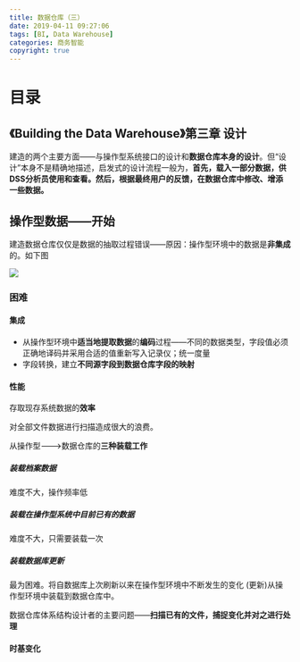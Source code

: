 ```yaml
---
title: 数据仓库（三）
date: 2019-04-11 09:27:06
tags: [BI, Data Warehouse]
categories: 商务智能
copyright: true
---
```




# 目录

<!-- toc -->



## 《Building the Data Warehouse》第三章 设计

建造的两个主要方面——与操作型系统接口的设计和**数据仓库本身的设计**。但“设计”本身不是精确地描述，启发式的设计流程一般为，**首先，载入一部分数据，供DSS分析员使用和查看。然后，根据最终用户的反馈，在数据仓库中修改、增添一些数据。**



## 操作型数据——开始

建造数据仓库仅仅是数据的抽取过程错误——原因：操作型环境中的数据是**非集成**的。如下图

![](https://songzi-blog-pic.oss-cn-hangzhou.aliyuncs.com/截图20190411095919.png)

### 困难

#### 集成

- 从操作型环境中**适当地提取数据**的**编码**过程——不同的数据类型，字段值必须正确地译码并采用合适的值重新写入记录仪；统一度量
- 字段转换，建立**不同源字段到数据仓库字段的映射**

#### 性能

存取现存系统数据的**效率**

对全部文件数据进行扫描造成很大的浪费。



从操作型--->数据仓库的**三种装载工作**

##### 装载**档案数据**

难度不大，操作频率低

##### 装载在**操作型系统**中目前**已有**的数据

难度不大，只需要装载一次

##### 装载**数据库更新**

最为困难。将自数据库上次刷新以来在操作型环境中不断发生的变化 (更新)从操作型环境中装载到数据仓库中。

数据仓库体系结构设计者的主要问题——**扫描已有的文件，捕捉变化并对之进行处理**



#### 时基变化

